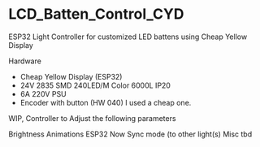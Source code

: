 # LCD_Batten_Control_CYD
ESP32 Light Controller for customized LED battens using Cheap Yellow Display

Hardware
- Cheap Yellow Display (ESP32)
- 24V 2835 SMD 240LED/M Color 6000L IP20
- 6A 220V PSU
- Encoder with button (HW 040) I used a cheap one.

WIP, Controller to Adjust the following parameters

Brightness
Animations
ESP32 Now Sync mode (to other light(s)
Misc tbd
